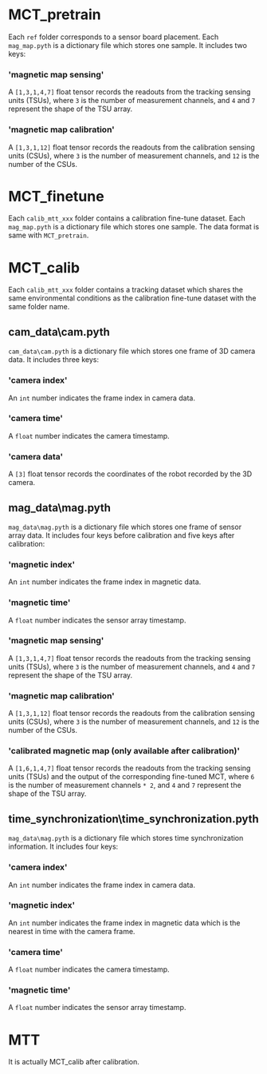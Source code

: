 # MCT_pretrain
Each `ref` folder corresponds to a sensor board placement. 
Each `mag_map.pyth` is a dictionary file which stores one sample. It includes two keys:
### 'magnetic map sensing'
A `[1,3,1,4,7]` float tensor records the readouts from the tracking sensing units (TSUs), where `3` is the number of measurement channels, and `4` and `7` represent the shape of the TSU array. 

### 'magnetic map calibration'
A `[1,3,1,12]` float tensor records the readouts from the calibration sensing units (CSUs), where `3` is the number of measurement channels, and `12` is the number of the CSUs.

# MCT_finetune
Each `calib_mtt_xxx` folder contains a calibration fine-tune dataset.
Each `mag_map.pyth` is a dictionary file which stores one sample. The data format is same with `MCT_pretrain`.

# MCT_calib
Each `calib_mtt_xxx` folder contains a tracking dataset which  shares the same environmental conditions as the calibration fine-tune dataset with the same folder name.
## cam_data\cam.pyth
`cam_data\cam.pyth` is a dictionary file which stores one frame of 3D camera data. It includes three keys:
### 'camera index'
An `int` number indicates the frame index in camera data.
### 'camera time'
A `float` number indicates the camera timestamp.
### 'camera data'
A `[3]` float tensor records the coordinates of the robot recorded by the 3D camera.

## mag_data\mag.pyth
`mag_data\mag.pyth` is a dictionary file which stores one frame of sensor array data. It includes four keys before calibration and five keys after calibration:
### 'magnetic index'
An `int` number indicates the frame index in magnetic data.
### 'magnetic time'
A `float` number indicates the sensor array timestamp.
### 'magnetic map sensing'
A `[1,3,1,4,7]` float tensor records the readouts from the tracking sensing units (TSUs), where `3` is the number of measurement channels, and `4` and `7` represent the shape of the TSU array. 
### 'magnetic map calibration'
A `[1,3,1,12]` float tensor records the readouts from the calibration sensing units (CSUs), where `3` is the number of measurement channels, and `12` is the number of the CSUs.
### 'calibrated magnetic map (only available after calibration)'
A `[1,6,1,4,7]` float tensor records the readouts from the tracking sensing units (TSUs) and the output of the corresponding fine-tuned MCT, where `6` is the number of measurement channels `* 2`, and `4` and `7` represent the shape of the TSU array. 

## time_synchronization\time_synchronization.pyth
`mag_data\mag.pyth` is a dictionary file which stores time synchronization information. It includes four keys:
### 'camera index'
An `int` number indicates the frame index in camera data.
### 'magnetic index'
An `int` number indicates the frame index in magnetic data which is the nearest in time with the camera frame.
### 'camera time'
A `float` number indicates the camera timestamp.
### 'magnetic time'
A `float` number indicates the sensor array timestamp.

# MTT
It is actually MCT_calib after calibration.


















